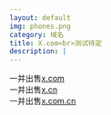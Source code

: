 ```yaml
---
layout: default
img: phones.png
category: 域名
title: X.com<br>测试待定
description: |
---
```

  一并出售[x.com](http://www.google.com/fonts)<br>一并出售[x.cn](http://www.google.com/fonts)<br>一并出售[x.com.cn](http://www.google.com/fonts)
